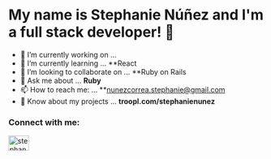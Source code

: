 <h1> My name is Stephanie Núñez and I'm a full stack developer! 👋 </h1>

- 🔭 I’m currently working on ... 
- 🌱 I’m currently learning ... **React
- 👯 I’m looking to collaborate on ... **Ruby on Rails
- 💬 Ask me about ... **Ruby**
- 📫 How to reach me: ... **nunezcorrea.stephanie@gmail.com
- 📄 Know about my projects ... **troopl.com/stephanienunez**

<h3 align="left">Connect with me:</h3>
<p align="left">
<a href="https://linkedin.com/in/nc-stephanie" target="blank"><img align="center" src="https://raw.githubusercontent.com/rahuldkjain/github-profile-readme-generator/master/src/images/icons/Social/linked-in-alt.svg" alt="stephanienúñez" height="30" width="40" /></a>
</p>

